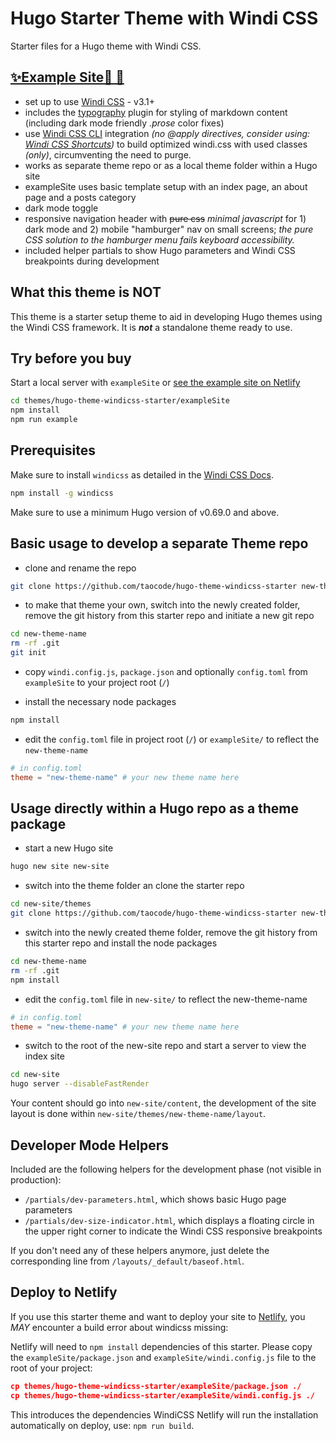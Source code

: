 # Hugo Starter Theme with Windi CSS

Starter files for a Hugo theme with Windi CSS.

## [✨Example Site💨 🔗](https://hugo-theme-windicss-starter.netlify.app/)

- set up to use [Windi CSS](https://windicss.org) - v3.1+
- includes the [typography](https://windicss.org/plugins/official/typography.html) plugin for styling of markdown content (including dark mode friendly *.prose* color fixes)
- use [Windi CSS CLI](https://windicss.org/integrations/cli.html) integration *(no @apply directives, consider using: [Windi CSS Shortcuts](https://windicss.org/features/shortcuts.html))* to build optimized windi.css with used classes *(only)*, circumventing the need to purge.
- works as separate theme repo or as a local theme folder within a Hugo site
- exampleSite uses basic template setup with an index page, an about page and a posts category
- dark mode toggle
- responsive navigation header with ~~pure css~~ *minimal javascript* for 1) dark mode and 2) mobile "hamburger" nav on small screens; *the pure CSS solution to the hamburger menu fails keyboard accessibility.*
- included helper partials to show Hugo parameters and Windi CSS breakpoints during development

## What this theme is NOT

This theme is a starter setup theme to aid in developing Hugo themes using the Windi CSS framework. It is ***not*** a standalone theme ready to use.

## Try before you buy

Start a local server with `exampleSite` or [see the example site on Netlify](https://hugo-theme-windicss-starter.netlify.app/)

```bash
cd themes/hugo-theme-windicss-starter/exampleSite
npm install
npm run example
```

## Prerequisites

Make sure to install `windicss` as detailed in the [Windi CSS Docs](https://windicss.org/integrations/cli.html).

```bash
npm install -g windicss
```

Make sure to use a minimum Hugo version of v0.69.0 and above.

## Basic usage to develop a separate Theme repo

- clone and rename the repo

```bash
git clone https://github.com/taocode/hugo-theme-windicss-starter new-theme-name
```

- to make that theme your own, switch into the newly created folder, remove the git history from this starter repo and initiate a new git repo

```bash
cd new-theme-name
rm -rf .git
git init
```

- copy `windi.config.js`, `package.json` and optionally `config.toml` from `exampleSite` to your project root (`/`)

- install the necessary node packages

```bash
npm install
```

- edit the `config.toml` file in project root (`/`) or `exampleSite/` to reflect the `new-theme-name`

```toml
# in config.toml
theme = "new-theme-name" # your new theme name here
```

## Usage directly within a Hugo repo as a theme package

- start a new Hugo site

```bash
hugo new site new-site
```

- switch into the theme folder an clone the starter repo

```bash
cd new-site/themes
git clone https://github.com/taocode/hugo-theme-windicss-starter new-theme-name
```

- switch into the newly created theme folder, remove the git history from this starter repo and install the node packages

```bash
cd new-theme-name
rm -rf .git
npm install
```

- edit the `config.toml` file in `new-site/` to reflect the new-theme-name

```toml
# in config.toml
theme = "new-theme-name" # your new theme name here
```

- switch to the root of the new-site repo and start a server to view the index site

```bash
cd new-site
hugo server --disableFastRender
```

Your content should go into `new-site/content`, the development of the site layout is done within `new-site/themes/new-theme-name/layout`.

## Developer Mode Helpers

Included are the following helpers for the development phase (not visible in production):

- `/partials/dev-parameters.html`, which shows basic Hugo page parameters
- `/partials/dev-size-indicator.html`, which displays a floating circle in the upper right corner to indicate the Windi CSS responsive breakpoints

If you don't need any of these helpers anymore, just delete the corresponding line from `/layouts/_default/baseof.html`.

## Deploy to Netlify

If you use this starter theme and want to deploy your site to [Netlify](https://www.netlify.com/), you *MAY* encounter a build error about windicss missing:

Netlify will need to `npm install` dependencies of this starter. Please copy the `exampleSite/package.json` and `exampleSite/windi.config.js` file to the root of your project:

```json
cp themes/hugo-theme-windicss-starter/exampleSite/package.json ./
cp themes/hugo-theme-windicss-starter/exampleSite/windi.config.js ./
```

This introduces the dependencies WindiCSS Netlify will run the installation automatically on deploy, use: `npm run build`.
